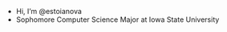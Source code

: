- Hi, I’m @estoianova
- Sophomore Computer Science Major at Iowa State University

<!---
estoianova/estoianova is a ✨ special ✨ repository because its `README.md` (this file) appears on your GitHub profile.
You can click the Preview link to take a look at your changes.
--->
